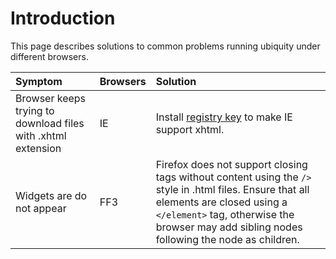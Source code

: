 # Introduction #

This page describes solutions to common problems running ubiquity under different browsers.


| **Symptom** | **Browsers** | **Solution** |
|:------------|:-------------|:-------------|
| Browser keeps trying to download files with .xhtml extension | IE           | Install [registry key](CrossDomainSubmissionDeployment.md) to make IE support xhtml. |
| Widgets are do not appear | FF3          | Firefox does not support closing tags without content using the `/>` style in .html files.  Ensure that all elements are closed using a `</element>` tag, otherwise the browser may add sibling nodes following the node as children. |